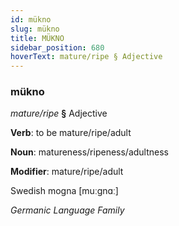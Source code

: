 ```yaml
---
id: mükno
slug: mükno
title: MÜKNO
sidebar_position: 680
hoverText: mature/ripe § Adjective
---
```


### mükno

*mature/ripe* **§** Adjective

**Verb**: to be mature/ripe/adult

**Noun**: matureness/ripeness/adultness

**Modifier**: mature/ripe/adult

Swedish mogna [muːgnɑː]

*Germanic Language Family*